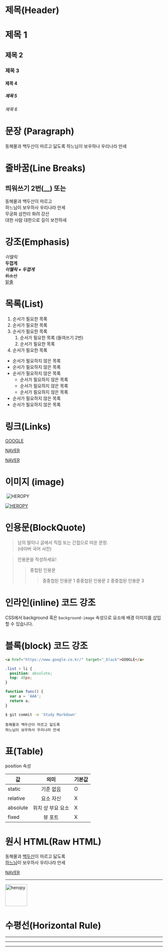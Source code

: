 # 제목(Header)

# 제목 1
## 제목 2
### 제목 3
#### 제목 4
##### 제목 5
###### 제목 6

# 문장 (Paragraph)

동해물과 백두산이 마르고 닳도록
하느님이 보우하나 우리나라 만세

# 줄바꿈(Line Breaks)
## 띄워쓰기 2번(__) 또는 <br /> 

동해물과 백두산이 마르고   
하느님이 보우하사 우리나라 만세  
무궁화 삼천리 화려 강산  
대한 사람 대한으로 길이 보전하세  

# 강조(Emphasis)

_이텔릭_  
**두껍게**  
**_이텔릭 + 두껍게_**  
~~취소선~~  
<u>밑줄</u>


# 목록(List)

1. 순서가 필요한 목록
1. 순서가 필요한 목록
1. 순서가 필요한 목록
    1. 순서가 필요한 목록 (들여쓰기 2번)
    1. 순서가 필요한 목록 
1. 순서가 필요한 목록

- 순서가 필요하지 않은 목록
- 순서가 필요하지 않은 목록
- 순서가 필요하지 않은 목록
    - 순서가 필요하지 않은 목록
    - 순서가 필요하지 않은 목록
    - 순서가 필요하지 않은 목록
- 순서가 필요하지 않은 목록
- 순서가 필요하지 않은 목록

# 링크(Links)

<!-- <a href="https://google.com">GOOGLE</a> -->
[GOOGLE](https://google.com)

<!-- <a href="https://naver.com" title="NAVER로 이동!">NAVER</a> -->
[NAVER](https://naver.com "NAVER로 이동!")

<a href="https://naver.com" title="NAVER로 이동!" target="_blank">NAVER</a>

# 이미지 (image)

![]()
![HEROPY](https://heropy.blog/css/images/logo.png)

<!-- 아래는 이미지 클릭 후 블로그 이동함 -->
[![HEROPY](https://heropy.blog/css/images/logo.png)](https://heropy.blog/)

# 인용문(BlockQuote)

> 남의 말이나 글에서 직접 또는 간접으로 따온 문장.  
> (네이버 국어 사전)

> 인용문을 작성하세요!
>> 중첩된 인용문
>>> 중중첩된 인용문 1
>>> 중중첩된 인용문 2
>>> 중중첩된 인용문 3

# 인라인(inline) 코드 강조

CSS에서 background 혹은
`background-image` 속성으로 요소에 배경 이미지를 삽입할 수 있습니다.  

# 블록(block) 코드 강조

```html
<a href="https://www.google.co.kr/" target="_black">GOOGLE</a>
```

```css
.list > li {
  position: absolute;
  top: 40px;
}
```

```javascript
function func() {
  var a = 'AAA';
  return a;
}
```

```bash
$ git commit -m 'Study Markdown'
```

```plaintext
동해물과 백두산이 마르고 닳도록
하느님이 보우하사 우리나라 만세
```

# 표(Table)

position 속성
<!-- 중앙 정렬 :--: -->
<!-- 오른쪽 정렬 --: -->

값 | 의미 | 기본값
--|:--:|--
static | 기준 없음 | O
relative | 요소 자신 | X
absolute | 위치 상 부요 요소 | X
fixed | 뷰 포트 | X

# 원시 HTML(Raw HTML)

동해물과 <u>백두산</u>이 마르고 닳도록<br />
<span style="text-decoration: underline">하느님</span>이 보우하사 우리나라 만세

<a href="https://naver.com" title="NAVER로 이동!" target="_blank">NAVER</a>

---
<img width="70" src="https://heropy.blog/css/images/logo.png" alt="heropy" />

# 수평선(Horizontal Rule)

---
*** 
___
